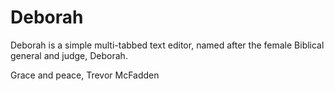 # Deborah
Deborah is a simple multi-tabbed text editor, named after the female Biblical general and judge, Deborah. 

Grace and peace, Trevor McFadden
